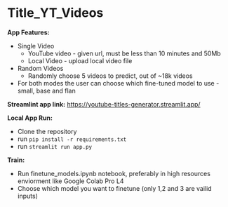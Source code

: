 # Title_YT_Videos

**App Features:**
- Single Video
  * YouTube video - given url, must be less than 10 minutes and 50Mb
  * Local Video - upload local video file
- Random Videos
  * Randomly choose 5 videos to predict, out of ~18k videos
- For both modes the user can choose which fine-tuned model to use - small, base and flan
 
**Streamlint app link:** https://youtube-titles-generator.streamlit.app/

**Local App Run:**
- Clone the repository
- run `pip install -r requirements.txt`
- run `streamlit run app.py`

**Train:**
- Run finetune_models.ipynb notebook, preferably in high resources enviorment like Google Colab Pro L4
- Choose which model you want to finetune (only 1,2 and 3 are vailid inputs)
